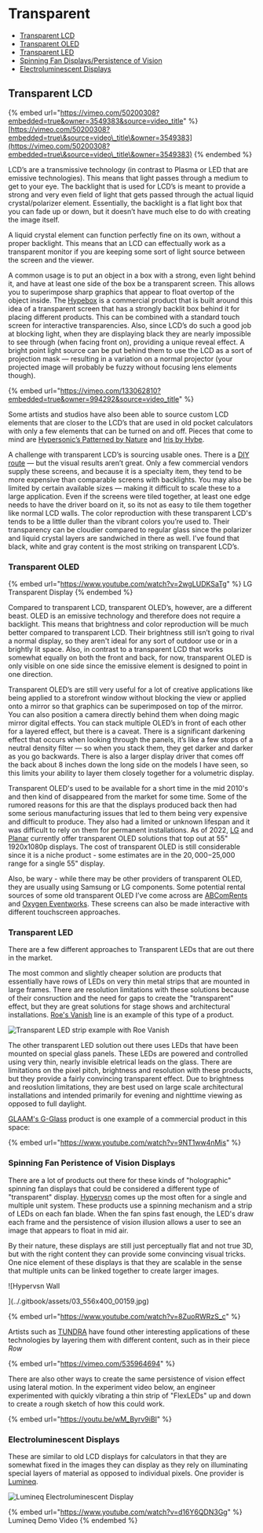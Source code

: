 # Transparent

* [Transparent LCD ](transparent.md#5018)
* [Transparent OLED](transparent.md#transparent-oled)
* [Transparent LED](transparent.md#transparent-led)
* [Spinning Fan Displays/Persistence of Vision](transparent.md#spinning-fan-peristence-of-vision-displays)
* [Electroluminescent Displays](transparent.md#electroluminescent-displays)

## Transparent LCD <a href="#5018" id="5018"></a>

{% embed url="https://vimeo.com/50200308?embedded=true&owner=3549383&source=video_title" %}
[https://vimeo.com/50200308?embedded=true\&source=video\_title\&owner=3549383](https://vimeo.com/50200308?embedded=true\&source=video\_title\&owner=3549383)
{% endembed %}

LCD’s are a transmissive technology (in contrast to Plasma or LED that are emissive technologies). This means that light passes through a medium to get to your eye. The backlight that is used for LCD’s is meant to provide a strong and very even field of light that gets passed through the actual liquid crystal/polarizer element. Essentially, the backlight is a flat light box that you can fade up or down, but it doesn’t have much else to do with creating the image itself.

A liquid crystal element can function perfectly fine on its own, without a proper backlight. This means that an LCD can effectually work as a transparent monitor if you are keeping some sort of light source between the screen and the viewer.&#x20;

A common usage is to put an object in a box with a strong, even light behind it, and have at least one side of the box be a transparent screen. This allows you to superimpose sharp graphics that appear to float overtop of the object inside. The [Hypebox](https://www.hypebox.io) is a commercial product that is built around this idea of a transparent screen that has a strongly backlit box behind it for placing different products. This can be combined with a standard touch screen for interactive transparencies. Also, since LCD’s do such a good job at blocking light, when they are displaying black they are nearly impossible to see through (when facing front on), providing a unique reveal effect. A bright point light source can be put behind them to use the LCD as a sort of projection mask — resulting in a variation on a normal projector (your projected image will probably be fuzzy without focusing lens elements though).

{% embed url="https://vimeo.com/133062810?embedded=true&owner=994292&source=video_title" %}

Some artists and studios have also been able to source custom LCD elements that are closer to the LCD’s that are used in old pocket calculators with only a few elements that can be turned on and off. Pieces that come to mind are [Hypersonic’s Patterned by Nature](http://www.creativeapplications.net/c/patterned-by-nature-transparent-pixels-in-the-north-carolina-museum-of-natural-sciences/) and [Iris by Hybe](http://www.creativeapplications.net/processing/iris-by-hybe-new-kind-of-monochrome-lcd/).

A challenge with transparent LCD’s is sourcing usable ones. There is a [DIY route](../appendix/diy-transparent-screens.md) — but the visual results aren’t great. Only a few commercial vendors supply these screens, and because it is a specialty item, they tend to be more expensive than comparable screens with backlights. You may also be limited by certain available sizes — making it difficult to scale these to a large application. Even if the screens were tiled together, at least one edge needs to have the driver board on it, so its not as easy to tile them together like normal LCD walls. The color reproduction with these transparent LCD's tends to be a little duller than the vibrant colors you’re used to. Their transparency can be cloudier compared to regular glass since the polarizer and liquid crystal layers are sandwiched in there as well. I’ve found that black, white and gray content is the most striking on transparent LCD’s.

### Transparent OLED

{% embed url="https://www.youtube.com/watch?v=2wgLUDKSaTg" %}
LG Transparent Display
{% endembed %}

Compared to transparent LCD, transparent OLED’s, however, are a different beast. OLED is an emissive technology and therefore does not require a backlight. This means that brightness and color reproduction will be much better compared to transparent LCD. Their brightness still isn’t going to rival a normal display, so they aren't ideal for any sort of outdoor use or in a brightly lit space. Also, in contrast to a transparent LCD that works somewhat equally on both the front and back, for now, transparent OLED is only visible on one side since the emissive element is designed to point in one direction.

Transparent OLED’s are still very useful for a lot of creative applications like being applied to a storefront window without blocking the view or applied onto a mirror so that graphics can be superimposed on top of the mirror. You can also position a camera directly behind them when doing magic mirror digital effects. You can stack multiple OLED’s in front of each other for a layered effect, but there is a caveat. There is a significant darkening effect that occurs when looking through the panels, it’s like a few stops of a neutral density filter — so when you stack them, they get darker and darker as you go backwards. There is also a larger display driver that comes off the back about 8 inches down the long side on the models I have seen, so this limits your ability to layer them closely together for a volumetric display.

Transparent OLED's used to be available for a short time in the mid 2010's and then kind of disappeared from the market for some time. Some of the rumored reasons for this are that the displays produced back then had some serious manufacturing issues that led to them being very expensive and difficult to produce. They also had a limited or unknown lifespan and it was difficult to rely on them for permanent installations. As of 2022, [LG](https://www.lg.com/us/business/oled-displays/lg-55EW5F-A) and [Planar](https://www.planar.com/products/transparent-oled-displays/) currently offer transparent OLED solutions that top out at 55" 1920x1080p displays. The cost of transparent OLED is still considerable since it is a niche product - some estimates are in the $20,000-$25,000 range for a single 55" display.

Also, be wary - while there may be other providers of transparent OLED, they are usually using Samsung or LG components. Some potential rental sources of some old transparent OLED I’ve come across are [ABComRents](https://www.abcomrents.com/) and [Oxygen Eventworks](http://oxygeneventworks.com/). These screens can also be made interactive with different touchscreen approaches.

### Transparent LED

There are a few different approaches to Transparent LEDs that are out there in the market.&#x20;

The most common and slightly cheaper solution are products that essentially have rows of LEDs on very thin metal strips that are mounted in large frames. There are resolution limitations with these solutions because of their consruction and the need for gaps to create the "transparent" effect, but they are great solutions for stage shows and architectural installations. [Roe's Vanish](https://www.roevisual.com/en/products/vanish-v18) line is an example of this type of a product.

![Transparent LED strip example with Roe Vanish](../.gitbook/assets/IMG\_2118.JPG)

The other transparent LED solution out there uses LEDs that have been mounted on special glass panels. These LEDs are powered and controlled using very thin, nearly invisible eletrical leads on the glass. There are limitations on the pixel pitch, brightness and resolution with these products, but they provide a fairly convincing transparent effect. Due to brightness and reoslution limitations, they are best used on large scale architectural installations and intended primarily for evening and nighttime viewing as opposed to full daylight.

[GLAAM's G-Glass](https://glaamamerica.com/products/) product is one example of a commercial product in this space:

{% embed url="https://www.youtube.com/watch?v=9NT1ww4nMis" %}

### Spinning Fan Peristence of Vision Displays

There are a lot of products out there for these kinds of "holographic" spinning fan displays that could be considered a different type of "transparent" display. [Hypervsn](https://hypervsn.com) comes up the most often for a single and multiple unit system. These products use a spinning mechanism and a strip of LEDs on each fan blade. When the fan spins fast enough, the LED's draw each frame and the persistence of vision illusion allows a user to see an image that appears to float in mid air.&#x20;

By their nature, these displays are still just perceptually flat and not true 3D, but with the right content they can provide some convincing visual tricks. One nice element of these displays is that they are scalable in the sense that multiple units can be linked together to create larger images.

![Hypervsn Wall

](../.gitbook/assets/03\_556x400\_00159.jpg)

{% embed url="https://www.youtube.com/watch?v=8ZuoRWRzS_c" %}

Artists such as [TUNDRA](https://wearetundra.org) have found other interesting applications of these technologies by layering them with different content, such as in their piece _Row_

{% embed url="https://vimeo.com/535964694" %}

There are also other ways to create the same persistence of vision effect using lateral motion. In the experiment video below, an engineer experimented with quickly vibrating a thin strip of "FlexLEDs" up and down to create a rough sketch of how this could work.

{% embed url="https://youtu.be/wM_Byrv9iBI" %}

### Electroluminescent Displays

These are similar to old LCD displays for calculators in that they are somewhat fixed in the images they can display as they rely on illuminating special layers of material as opposed to individual pixels. One provider is [Lumineq](https://www.lumineq.com/products/in-glass-laminated-displays?utm\_term=transparent%20touch%20screen\&utm\_campaign=SEM+Transparent+display\&utm\_source=adwords\&utm\_medium=ppc\&hsa\_acc=4647806447\&hsa\_cam=6925704645\&hsa\_grp=82442195409\&hsa\_ad=475601411255\&hsa\_src=g\&hsa\_tgt=kwd-296865476399\&hsa\_kw=transparent%20touch%20screen\&hsa\_mt=b\&hsa\_net=adwords\&hsa\_ver=3\&gclid=CjwKCAjw682TBhATEiwA9crl34288mEN7vergmIph-bqKr2Xv\_k5UpD0tTC6gyVPWmQ3mVbWGXRjJhoCXbQQAvD\_BwE).

![Lumineq Electroluminescent Display](../.gitbook/assets/image.png)

{% embed url="https://www.youtube.com/watch?v=d16Y6QDN3Gg" %}
Lumineq Demo Video
{% endembed %}
